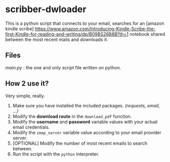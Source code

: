 # scribber-dwloader
This is a python script that connects to your email, searches for an [amazon kindle scribe] <https://www.amazon.com/Introducing-Kindle-Scribe-the-first-Kindle-for-reading-and-writing/dp/B09BS26B8B?th=1> notebook shared between the most recent mails and downloads it.

## Files
*main.py* : the one and only script file written on python.

## How 2 use it?
Very simple, really.
1. Make sure you have installed the included packages. *(requests, email, ...)*
2. Modify the **download route** in the `download_pdf` function.
3. Modify the **username** and **password** variable values with your actual email credentials.
4. Modify the `imap_server` variable value according to your email provider server.
5. [OPTIONAL] Modify the number of most recent emails to search between.
6. Run the script with the `python` interpreter.
